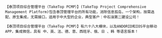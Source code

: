     【泰顶项目综合管理平台（TakeTop PCMP）】(TakeTop Project Comprehensive Management Platform)包含泰顶管理平台的所有功能，消除信息孤岛，一个架构，按需选配、原生集成，无需接口，适用于中大型的企业，典型客户：中石油第二建设公司！

    【泰顶项目综合管理平台（TakeTop PCMP）】有六十八大模块，以及ANDORID和IOS平台移动APP，集成微信，具有 中、英、法、德、意、西班牙、俄、日 、韩 等语言版本！
